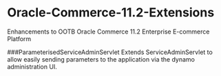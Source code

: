 # Oracle-Commerce-11.2-Extensions
Enhancements to OOTB Oracle Commerce 11.2 Enterprise E-commerce Platform

###ParameterisedServiceAdminServlet
Extends ServiceAdminServlet to allow easily sending parameters to the application via the dynamo administration UI.
 